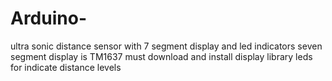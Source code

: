 # Arduino-
ultra sonic distance sensor with 7 segment display and led indicators
seven segment display is TM1637
must download and install display library
leds for indicate distance levels
